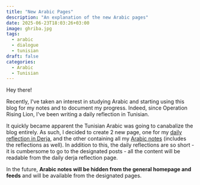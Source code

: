 ```yaml
---
title: "New Arabic Pages"
description: "An explanation of the new Arabic pages"
date: 2025-06-23T18:03:26+03:00
image: ghriba.jpg
tags:
  - arabic
  - dialogue
  - tunisian
draft: false
categories:
  - Arabic
  - Tunisian
---
```


Hey there!

Recently, I've taken an interest in studying Arabic and starting using this blog for my notes and to document my progress. Indeed, since Operation Rising Lion, I've been writing a daily reflection in Tunisian.

It quickly became apparent the Tunisian Arabic was going to canabalize the blog entirely. As such, I decided to create 2 new page, one for my [daily reflection in Derja](/page/derja), and the other containing all my [Arabic notes](/page/arabic) (includes the reflections as well). In addition to this, the daily reflections are so short - it is cumbersome to go to the designated posts - all the content will be readable from the daily derja reflection page.

In the future, **Arabic notes will be hidden from the general homepage and feeds** and will be available from the designated pages.
